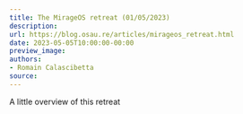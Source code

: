 ```yaml
---
title: The MirageOS retreat (01/05/2023)
description:
url: https://blog.osau.re/articles/mirageos_retreat.html
date: 2023-05-05T10:00:00-00:00
preview_image:
authors:
- Romain Calascibetta
source:
---
```


A little overview of this retreat
